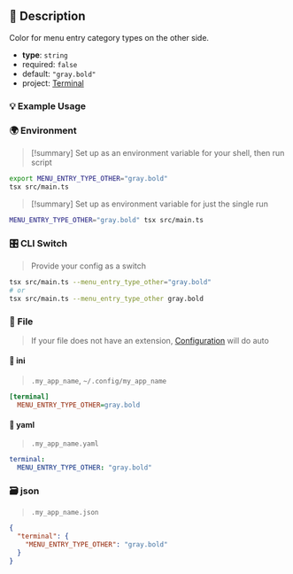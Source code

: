 ## 📜 Description

Color for menu entry category types on the other side.

- **type**: `string`
- required: `false`
- default: `"gray.bold"`
- project: [Terminal](/terminal)

### 💡 Example Usage

### 🌍 Environment

> [!summary] Set up as an environment variable for your shell, then run script
```bash
export MENU_ENTRY_TYPE_OTHER="gray.bold"
tsx src/main.ts
```
> [!summary] Set up as environment variable for just the single run

```bash
MENU_ENTRY_TYPE_OTHER="gray.bold" tsx src/main.ts
```
### 🎛️ CLI Switch

> Provide your config as a switch
```bash
tsx src/main.ts --menu_entry_type_other="gray.bold"
# or
tsx src/main.ts --menu_entry_type_other gray.bold
```
### 📁 File
>  If your file does not have an extension, [Configuration](/core/configuration) will do auto
#### 📘 ini

> `.my_app_name`, `~/.config/my_app_name`

```ini
[terminal]
  MENU_ENTRY_TYPE_OTHER=gray.bold
```
#### 📄 yaml

> `.my_app_name.yaml`

```yaml
terminal:
  MENU_ENTRY_TYPE_OTHER: "gray.bold"
```
### 🗃️ json

> `.my_app_name.json`

```json
{
  "terminal": {
    "MENU_ENTRY_TYPE_OTHER": "gray.bold"
  }
}
```
